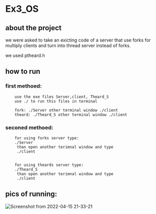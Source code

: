 # Ex3_OS


## about the project
  we were asked to take an exicting code of a server that use forks for multiply clients and turn into
  thread server instead of forks.
  
  we used ptheard.h
  
  
 ## how to run
   ### first methoed:
        use the exe files Server,client, Theard_S
        use ./ to run this files in terminal
        
        fork: ./Server other terminal window ./client
        theard: ./Theard_S other terminal window ./client

        
   ### seconed methoed:    
        for using forks server type:
        ./Server
         than open another terimnal window and type
         ./client
         
         
        for using theards server type:
        ./Theard_S
         than open another terimnal window and type
         ./client
         
        
   ## pics of running:
   ![Screenshot from 2022-04-15 21-33-21](https://user-images.githubusercontent.com/93948749/163611940-cf4ca459-bf0e-40b5-b8a1-376d62b5c1db.png)

   
